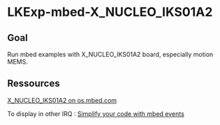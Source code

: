 # LKExp-mbed-X\_NUCLEO\_IKS01A2

## Goal

Run mbed examples with X\_NUCLEO\_IKS01A2 board, especially motion MEMS.

## Ressources

[X\_NUCLEO\_IKS01A2 on os.mbed.com](https://os.mbed.com/components/X-NUCLEO-IKS01A2/) 

To display in other IRQ : [Simplify your code with mbed events](https://os.mbed.com/blog/entry/Simplify-your-code-with-mbed-events/)

